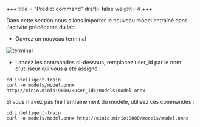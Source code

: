 +++
title = "Predict command"
draft= false
weight= 4
+++

Dans cette section nous allons importer le nouveau model entraîné dans l'activité précédente du lab.


- Ouvrez un nouveau terminal

![terminal](/images/dev-section/new-terminal-bash.png)

- Lancez les commandes ci-dessous, remplacez user_id par le nom d'utiliseur qui vous a été assigné : 

```
cd intelligent-train
curl -o models/model.onnx http://minio.minio:9000/<user_id>/models/model.onnx
```

Si vous n'avez pas fini l'entraînement du modèle, utilisez ces commandes :

```
cd intelligent-train
curl -o models/model.onnx http://minio.minio:9000/models/model.onnx
```
